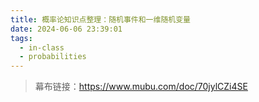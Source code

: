 ```yaml
---
title: 概率论知识点整理：随机事件和一维随机变量
date: 2024-06-06 23:39:01
tags:
  - in-class
  - probabilities
---
```


> 幕布链接：https://www.mubu.com/doc/70jylCZi4SE
